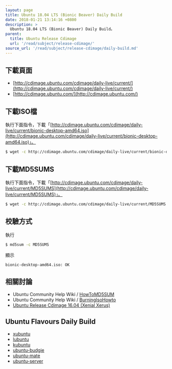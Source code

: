 ```yaml
---
layout: page
title: Ubuntu 18.04 LTS (Bionic Beaver) Daily Build
date: 2018-01-21 13:14:16 +0800
description: >
  Ubuntu 18.04 LTS (Bionic Beaver) Daily Build。
parent:
  title: Ubuntu Release Cdimage
  url: '/read/subject/release-cdimage/'
source_url: '/read/subject/release-cdimage/daily-build.md'
---
```



## 下載頁面

* [http://cdimage.ubuntu.com/cdimage/daily-live/current/](http://cdimage.ubuntu.com/cdimage/daily-live/current/)
* [http://cdimage.ubuntu.com/](http://cdimage.ubuntu.com/)


## 下載ISO檔

執行下面指令，下載「[http://cdimage.ubuntu.com/cdimage/daily-live/current/bionic-desktop-amd64.iso](http://cdimage.ubuntu.com/cdimage/daily-live/current/bionic-desktop-amd64.iso)」。

``` sh
$ wget -c http://cdimage.ubuntu.com/cdimage/daily-live/current/bionic-desktop-amd64.iso
```


## 下載MD5SUMS

執行下面指令，下載「[http://cdimage.ubuntu.com/cdimage/daily-live/current/MD5SUMS](http://cdimage.ubuntu.com/cdimage/daily-live/current/MD5SUMS)」。

``` sh
$ wget -c http://cdimage.ubuntu.com/cdimage/daily-live/current/MD5SUMS
```


## 校驗方式

執行

``` sh
$ md5sum -c MD5SUMS
```

顯示

```
bionic-desktop-amd64.iso: OK
```


## 相關討論

* Ubuntu Community Help Wiki / [HowToMD5SUM](https://help.ubuntu.com/community/HowToMD5SUM)
* Ubuntu Community Help Wiki / [BurningIsoHowto](https://help.ubuntu.com/community/BurningIsoHowto)
* [Ubuntu Release Cdimage 16.04 (Xenial Xerus)](http://samwhelp.github.io/book-ubuntu-qna/read/case/release-cdimage/1604.html)


## Ubuntu Flavours Daily Build

* [xubuntu](http://cdimage.ubuntu.com/xubuntu/daily-live/current/)
* [lubuntu](http://cdimage.ubuntu.com/lubuntu/daily-live/current/)
* [kubuntu](http://cdimage.ubuntu.com/kubuntu/daily-live/current/)
* [ubuntu-budgie](http://cdimage.ubuntu.com/ubuntu-budgie/daily-live/current/)
* [ubuntu-mate](http://cdimage.ubuntu.com/ubuntu-mate/daily-live/current/)
* [ubuntu-server](http://cdimage.ubuntu.com/ubuntu-server/daily-live/current/)
